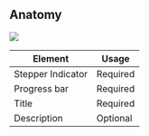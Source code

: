 ## Anatomy

![](/assets/components/stepper/nav/stepper-nav-anatomy.png)

| Element          | Usage                                           |
|------------------|-------------------------------------------------|
| Stepper Indicator| Required                                        |
| Progress bar     | Required                                        |
| Title            | Required                                        |
| Description      | Optional                                        |